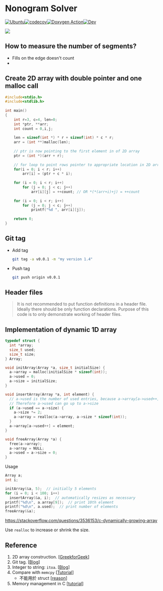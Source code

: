 # Nonogram Solver

[![Ubuntu](https://github.com/stevengogogo/NonogramSolver/actions/workflows/ci.yml/badge.svg)](https://github.com/stevengogogo/NonogramSolver/actions/workflows/ci.yml)[![codecov](https://codecov.io/gh/stevengogogo/NonogramSolver/branch/main/graph/badge.svg?token=5F6B6C9M1K)](https://codecov.io/gh/stevengogogo/NonogramSolver)[![Doxygen Action](https://github.com/stevengogogo/NonogramSolver/actions/workflows/doc.yml/badge.svg)](https://github.com/stevengogogo/NonogramSolver/actions/workflows/doc.yml)[![Dev](https://img.shields.io/badge/docs-dev-blue.svg)](https://stevengogogo.github.io/NonogramSolver/)


![](https://user-images.githubusercontent.com/29009898/110197098-19e2aa00-7e84-11eb-8e0c-396e6a0056a3.png)


## How to measure the number of segments?

- Fills on the edge doesn't count
- 

## Create 2D array with double pointer and one malloc call

```c
#include<stdio.h> 
#include<stdlib.h> 
  
int main() 
{ 
    int r=3, c=4, len=0; 
    int *ptr, **arr; 
    int count = 0,i,j; 
  
    len = sizeof(int *) * r + sizeof(int) * c * r; 
    arr = (int **)malloc(len); 
  
    // ptr is now pointing to the first element in of 2D array 
    ptr = (int *)(arr + r); 
  
    // for loop to point rows pointer to appropriate location in 2D array 
    for(i = 0; i < r; i++) 
        arr[i] = (ptr + c * i); 
  
    for (i = 0; i < r; i++) 
        for (j = 0; j < c; j++) 
            arr[i][j] = ++count; // OR *(*(arr+i)+j) = ++count 
  
    for (i = 0; i < r; i++) 
        for (j = 0; j < c; j++) 
            printf("%d ", arr[i][j]); 
  
    return 0; 
} 
```

## Git tag

- Add tag
    ```sh
    git tag -a v0.0.1 -m "my version 1.4"
    ```
- Push tag
    ```sh
    git push origin v0.0.1
    ```

## Header files
> It is not recommended to put function definitions in a header file. Ideally there should be only function declarations. Purpose of this code is to only demonstrate working of header files. 

## Implementation of dynamic 1D array

```c
typedef struct {
  int *array;
  size_t used;
  size_t size;
} Array;

void initArray(Array *a, size_t initialSize) {
  a->array = malloc(initialSize * sizeof(int));
  a->used = 0;
  a->size = initialSize;
}

void insertArray(Array *a, int element) {
  // a->used is the number of used entries, because a->array[a->used++] updates a->used only *after* the array has been accessed.
  // Therefore a->used can go up to a->size 
  if (a->used == a->size) {
    a->size *= 2;
    a->array = realloc(a->array, a->size * sizeof(int));
  }
  a->array[a->used++] = element;
}

void freeArray(Array *a) {
  free(a->array);
  a->array = NULL;
  a->used = a->size = 0;
}
```

Usage

```c
Array a;
int i;

initArray(&a, 5);  // initially 5 elements
for (i = 0; i < 100; i++)
  insertArray(&a, i);  // automatically resizes as necessary
printf("%d\n", a.array[9]);  // print 10th element
printf("%d\n", a.used);  // print number of elements
freeArray(&a);
```
https://stackoverflow.com/questions/3536153/c-dynamically-growing-array

Use `realloc` to increase or shrink the size.

## Reference
1. 2D array construction. [[GreekforGeek](https://www.geeksforgeeks.org/dynamically-allocate-2d-array-c/)]
2. Git tag. [[Blog](https://git-scm.com/book/zh-tw/v2/Git-%E5%9F%BA%E7%A4%8E-%E6%A8%99%E7%B1%A4)]
3. Integer to string: `itoa`. [[Blog](https://www.cnblogs.com/oomusou/archive/2007/01/06/613413.html)]
4. Compare with `memcpy` [[Tutorial](http://tw.gitbook.net/c_standard_library/c_function_memcmp.html)]
    - 不能用於 struct [[reason](https://stackoverflow.com/questions/141720/how-do-you-compare-structs-for-equality-in-c)]
6. Memory management in C [[tutorial](https://www.guru99.com/c-dynamic-memory-allocation.html#5)]
